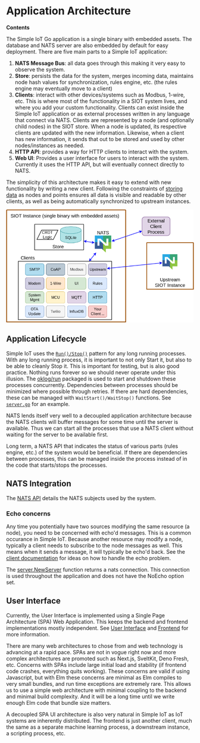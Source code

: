 # Application Architecture

**Contents**

<!-- toc -->

The Simple IoT Go application is a single binary with embedded assets. The
database and NATS server are also embedded by default for easy deployment. There
are five main parts to a Simple IoT application:

1. **NATS Message Bus**: all data goes through this making it very easy to
   observe the system.
2. **Store**: persists the data for the system, merges incoming data, maintains
   node hash values for synchronization, rules engine, etc. (the rules engine
   may eventually move to a client)
3. **Clients**: interact with other devices/systems such as Modbus, 1-wire, etc.
   This is where most of the functionality in a SIOT system lives, and where you
   add your custom functionality. Clients can exist inside the Simple IoT
   application or as external processes written in any language that connect via
   NATS. Clients are represented by a node (and optionally child nodes) in the
   SIOT store. When a node is updated, its respective clients are updated with
   the new information. Likewise, when a client has new information, it sends
   that out to be stored and used by other nodes/instances as needed.
4. **HTTP API**: provides a way for HTTP clients to interact with the system.
5. **Web UI**: Provides a user interface for users to interact with the system.
   Currently it uses the HTTP API, but will eventually connect directly to NATS.

The simplicity of this architecture makes it easy to extend with new
functionality by writing a new client. Following the constraints of
[storing data](data.md) as nodes and points ensures all data is visible and
readable by other clients, as well as being automatically synchronized to
upstream instances.

![application architecture](images/arch-app.png)

## Application Lifecycle

Simple IoT uses the
[`Run()/Stop()`](https://community.tmpdir.org/t/structuring-go-apps-for-testing-and-lifecycle-management-the-start-stop-pattern/550)
pattern for any long running processes. With any long running process, it is
important to not only Start it, but also to be able to cleanly Stop it. This is
important for testing, but is also good practice. Nothing runs forever so we
should never operate under this illusion. The
[oklog/run](https://github.com/oklog/run) packaged is used to start and shutdown
these processes concurrently. Dependencies between processes should be minimized
where possible through retries. If there are hard dependencies, these can be
managed with `WaitStart()/WaitStop()` functions. See
[`server.go`](https://github.com/simpleiot/simpleiot/blob/master/server/server.go)
for an example.

NATS lends itself very well to a decoupled application architecture because the
NATS clients will buffer messages for some time until the server is available.
Thus we can start all the processes that use a NATS client without waiting for
the server to be available first.

Long term, a NATS API that indicates the status of various parts (rules engine,
etc.) of the system would be beneficial. If there are dependencies between
processes, this can be managed inside the process instead of in the code that
starts/stops the processes.

## NATS Integration

The [NATS API](api.md#nats) details the NATS subjects used by the system.

### Echo concerns

Any time you potentially have two sources modifying the same resource (a node),
you need to be concerned with echo'd messages. This is a common occurance in
Simple IoT. Because another resource may modify a node, typically a client needs
to subscribe to the node messages as well. This means when it sends a message,
it will typically be echo'd back. See the
[client documentation](client.md#message-echo) for ideas on how to handle the
echo problem.

The
[server.NewServer](https://pkg.go.dev/github.com/simpleiot/simpleiot/server#NewServer)
function returns a nats connection. This connection is used throughout the
application and does not have the NoEcho option set.

## User Interface

Currently, the User Interface is implemented using a Single Page Architecture
(SPA) Web Application. This keeps the backend and frontend implementations
mostly independent. See [User Interface](../user/ui.md) and
[Frontend](frontend.md) for more information.

There are many web architectures to chose from and web technology is advancing
at a rapid pace. SPAs are not in vogue right now and more complex architectures
are promoted such as Next.js, SveltKit, Deno Fresh, etc. Concerns with SPAs
include large initial load and stability (if frontend code crashes, everything
quits working). These concerns are valid if using Javascript, but with Elm these
concerns are minimal as Elm compiles to very small bundles, and run time
exceptions are extremely rare. This allows us to use a simple web architecture
with minimal coupling to the backend and minimal build complexity. And it will
be a long time until we write enough Elm code that bundle size matters.

A decoupled SPA UI architecture is also very natural in Simple IoT as IoT
systems are inherently distributed. The frontend is just another client, much
the same as a separate machine learning process, a downstream instance, a
scripting process, etc.
